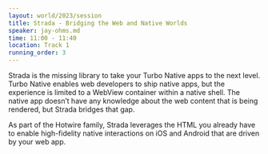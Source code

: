 ```yaml
---
layout: world/2023/session
title: Strada - Bridging the Web and Native Worlds
speaker: jay-ohms.md
time: 11:00 - 11:40
location: Track 1
running_order: 3
---
```


Strada is the missing library to take your Turbo Native apps to the next level. Turbo Native enables web developers to ship native apps, but the experience is limited to a WebView container within a native shell. The native app doesn’t have any knowledge about the web content that is being rendered, but Strada bridges that gap.

As part of the Hotwire family, Strada leverages the HTML you already have to enable high-fidelity native interactions on iOS and Android that are driven by your web app.
